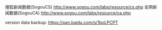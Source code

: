 搜狐新闻数据(SogouCS) http://www.sogou.com/labs/resource/cs.php
全网新闻数据(SogouCA) http://www.sogou.com/labs/resource/ca.php

version data backup: https://pan.baidu.com/s/1boLPCPT
